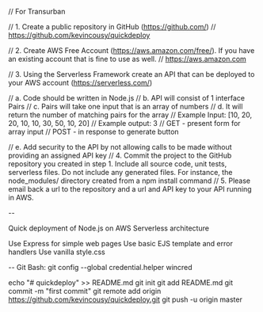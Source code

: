 // For Transurban

// 1. Create a public repository in GitHub (https://github.com/)
// 	https://github.com/kevincousy/quickdeploy

// 2. Create AWS Free Account (https://aws.amazon.com/free/).  If you have an existing account that is fine to use as well.
// 	https://aws.amazon.com

// 3. Using the Serverless Framework create an API that can be deployed to your AWS account (https://serverless.com/)
	
// a. Code should be written in Node.js
// b. API will consist of 1 interface Pairs
// c. Pairs will take one input that is an array of numbers
// d. It will return the number of matching pairs for the array
// Example Input:	 [10, 20, 20, 10, 10, 30, 50, 10, 20]
// Example output:	 3
// GET - present form for array input
// POST - in response to generate button

// e. Add security to the API by not allowing calls to be made without providing an assigned API key
// 4. Commit the project to the GitHub repository you created in step 1.  Include all source code, unit tests, serverless files.  Do not include any generated files.  For instance, the node_modules/ directory created from a npm install command
// 5. Please email back a url to the repository and a url and API key to your API running in AWS.

--

Quick deployment of Node.js on AWS Serverless architecture

Use Express for simple web pages
Use basic EJS template and error handlers
Use vanilla style.css

--
Git Bash:
git config --global credential.helper wincred

echo "# quickdeploy" >> README.md
git init
git add README.md
git commit -m "first commit"
git remote add origin https://github.com/kevincousy/quickdeploy.git
git push -u origin master